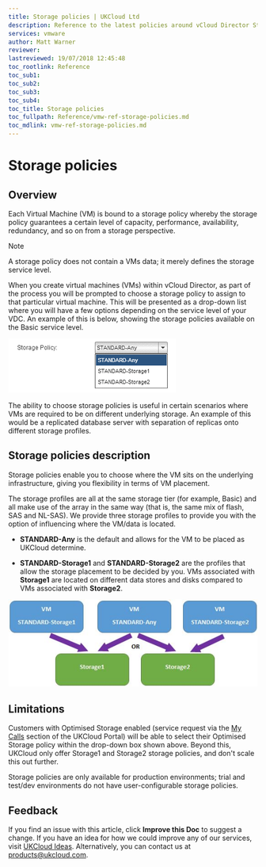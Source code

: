 ```yaml
---
title: Storage policies | UKCloud Ltd
description: Reference to the latest policies around vCloud Director Storage
services: vmware
author: Matt Warner
reviewer:
lastreviewed: 19/07/2018 12:45:48
toc_rootlink: Reference
toc_sub1: 
toc_sub2:
toc_sub3:
toc_sub4:
toc_title: Storage policies
toc_fullpath: Reference/vmw-ref-storage-policies.md
toc_mdlink: vmw-ref-storage-policies.md
---
```


# Storage policies

## Overview

Each Virtual Machine (VM) is bound to a storage policy whereby the storage policy guarantees a certain level of capacity, performance, availability, redundancy, and so on from a storage perspective.

> [!NOTE]
> A storage policy does not contain a VMs data; it merely defines the storage service level.

When you create virtual machines (VMs) within vCloud Director, as part of the process you will be prompted to choose a storage policy to assign to that particular virtual machine. This will be presented as a drop-down list where you will have a few options depending on the service level of your VDC. An example of this is below, showing the storage policies available on the Basic service level.

![Storage policy list](images/vmw-vcd-storage-policies.png)

The ability to choose storage policies is useful in certain scenarios where VMs are required to be on different underlying storage. An example of this would be a replicated database server with separation of replicas onto different storage profiles.

## Storage policies description

Storage policies enable you to choose where the VM sits on the underlying infrastructure, giving you flexibility in terms of VM placement.

The storage profiles are all at the same storage tier (for example, Basic) and all make use of the array in the same way (that is, the same mix of flash, SAS and NL-SAS). We provide three storage profiles to provide you with the option of influencing where the VM/data is located.

- **STANDARD-Any** is the default and allows for the VM to be placed as UKCloud determine.

- **STANDARD-Storage1** and **STANDARD-Storage2** are the profiles that allow the storage placement to be decided by you. VMs associated with **Storage1** are located on different data stores and disks compared to VMs associated with **Storage2**.

![Storage policy types](images/vmw-storage-policy-types.png)

## Limitations

Customers with Optimised Storage enabled (service request via the [My Calls](https://portal.ukcloud.com/support/ivanti) section of the UKCloud Portal) will be able to select their Optimised Storage policy within the drop-down box shown above. Beyond this, UKCloud only offer Storage1 and Storage2 storage policies, and don't scale this out further.

Storage policies are only available for production environments; trial and test/dev environments do not have user-configurable storage policies.

## Feedback

If you find an issue with this article, click **Improve this Doc** to suggest a change. If you have an idea for how we could improve any of our services, visit [UKCloud Ideas](https://ideas.ukcloud.com). Alternatively, you can contact us at <products@ukcloud.com>.
